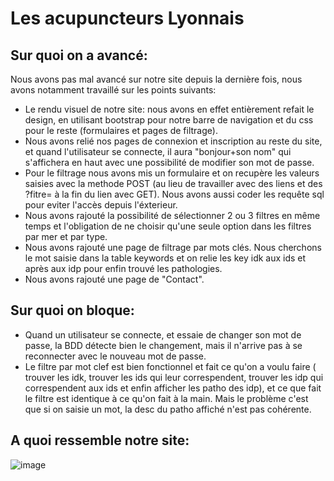 # Les acupuncteurs Lyonnais

## Sur quoi on a avancé:

Nous avons pas mal avancé sur notre site depuis la dernière fois, nous avons notamment travaillé sur les points suivants:

* Le rendu visuel de notre site: nous avons en effet entièrement refait le design, en utilisant bootstrap pour notre barre de navigation et du css pour le reste (formulaires et pages de filtrage).
* Nous avons relié nos pages de connexion et inscription au reste du site, et quand l'utilisateur se connecte, il aura "bonjour+son nom" qui s'affichera en haut avec une possibilité de modifier son mot de passe.
* Pour le filtrage nous avons mis un formulaire et on recupère les valeurs saisies avec la methode POST (au lieu de travailler avec des liens et des ?fitre= à la fin du lien avec GET). Nous avons aussi coder les requête sql pour eviter l'accès depuis l'éxterieur. 
* Nous avons rajouté la possibilité de sélectionner 2 ou 3 filtres en même temps et l'obligation de ne choisir qu'une seule option dans les filtres par mer et par type. 
* Nous avons rajouté une page de filtrage par mots clés. Nous cherchons le mot saisie dans la table keywords et on relie les key idk aux ids et après aux idp pour enfin trouvé les pathologies.
* Nous avons rajouté une page de "Contact".


## Sur quoi on bloque:

* Quand un utilisateur se connecte, et essaie de changer son mot de passe, la BDD détecte bien le changement, mais il n'arrive pas à se reconnecter avec le nouveau mot de passe.
* Le filtre par mot clef est bien fonctionnel et fait ce qu'on a voulu faire ( trouver les idk, trouver les ids qui leur correspendent, trouver les idp qui correspendent aux ids et enfin afficher les patho des idp), et ce que fait le filtre est identique à ce qu'on fait à la main. Mais le problème c'est que si on saisie un mot, la desc du patho affiché n'est pas cohérente.

## A quoi ressemble notre site:

![image](https://user-images.githubusercontent.com/69010419/158897993-174c7b6f-7f76-4d11-9e7f-e3fe1d414189.png)


